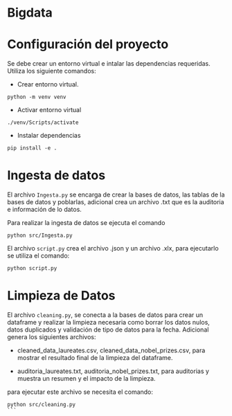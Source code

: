 # Bigdata

# Configuración del proyecto

Se debe crear un entorno virtual e intalar las dependencias requeridas. Utiliza los siguiente comandos:

- Crear entorno virtual.

```
python -m venv venv
```

- Activar entorno virtual

```
./venv/Scripts/activate
```

- Instalar dependencias

```
pip install -e .
```

# Ingesta de datos

El archivo `Ingesta.py` se encarga de crear la bases de datos, las tablas de la bases de datos y poblarlas, adicional crea un archivo .txt que es la auditoria e información de lo datos.

Para realizar la ingesta de datos se ejecuta el comando

```
python src/Ingesta.py
```

El archivo `script.py` crea el archivo .json y un archivo .xlx, para ejecutarlo se utiliza el comando:

```
python script.py
```

# Limpieza de Datos

El archivo `cleaning.py`, se conecta a la bases de datos para crear un dataframe y realizar la limpieza necesaria como borrar los datos nulos, datos duplicados y validación de tipo de datos para la fecha.
Adicional genera los siguientes archivos:

- cleaned_data_laureates.csv, cleaned_data_nobel_prizes.csv, para mostrar el resultado final de la limpieza del dataframe.

- auditoria_laureates.txt, auditoria_nobel_prizes.txt, para auditorias y muestra un resumen y el impacto de la limpieza.

para ejecutar este archivo se necesita el comando:

````
python src/cleaning.py
```
````
